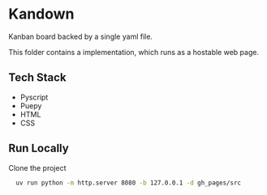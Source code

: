 # Kandown

Kanban board backed by a single yaml file.

This folder contains a implementation, which runs as a hostable web page.

## Tech Stack

- Pyscript
- Puepy
- HTML
- CSS

## Run Locally

Clone the project

```bash
  uv run python -m http.server 8080 -b 127.0.0.1 -d gh_pages/src
```